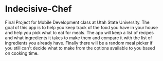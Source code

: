 # Indecisive-Chef
Final Project for Mobile Development class at Utah State University. 
The goal of this app is to help you keep track of the food you have in your house and help you pick what to eat for meals. 
The app will keep a list of recipes and what ingredients it takes to make them and compare it with the list of ingredients you already have. 
Finally there will be a random meal picker if you still can't decide what to make from the options available to you based on cooking time. 
